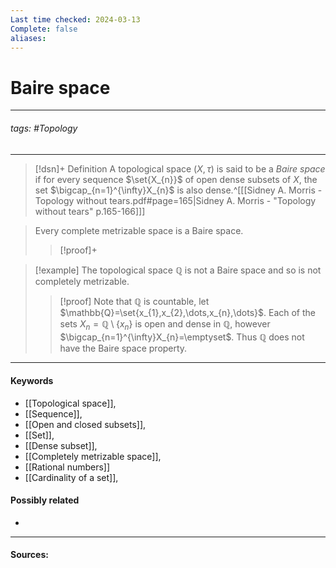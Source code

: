 ```yaml
---
Last time checked: 2024-03-13
Complete: false
aliases:
---
```

# Baire space
***
###### tags: #Topology 
***
>[!dsn]+ Definition
>A topological space $(X,\tau)$ is said to be a *Baire space* if for every sequence $\set{X_{n}}$ of open dense subsets of $X$, the set $\bigcap_{n=1}^{\infty}X_{n}$ is also dense.^[[[Sidney A. Morris - Topology without tears.pdf#page=165|Sidney A. Morris - "Topology without tears" p.165-166]]]

>Every complete metrizable space is a Baire space.
>>[!proof]+
>>

>[!example] 
>The topological space $\mathbb{Q}$ is not a Baire space and so is not completely metrizable. 
>>[!proof]
>>Note that $\mathbb{Q}$ is countable, let $\mathbb{Q}=\set{x_{1},x_{2},\dots,x_{n},\dots}$. Each of the sets $X_{n}=\mathbb{Q}\setminus\{x_{n}\}$ is open and dense in $\mathbb{Q}$, however $\bigcap_{n=1}^{\infty}X_{n}=\emptyset$. Thus $\mathbb{Q}$ does not have the Baire space property.
***
#### Keywords
- [[Topological space]],
- [[Sequence]],
- [[Open and closed subsets]],
- [[Set]],
- [[Dense subset]],
- [[Completely metrizable space]],
- [[Rational numbers]]
- [[Cardinality of a set]],
#### Possibly related
- 
***
#### Sources: